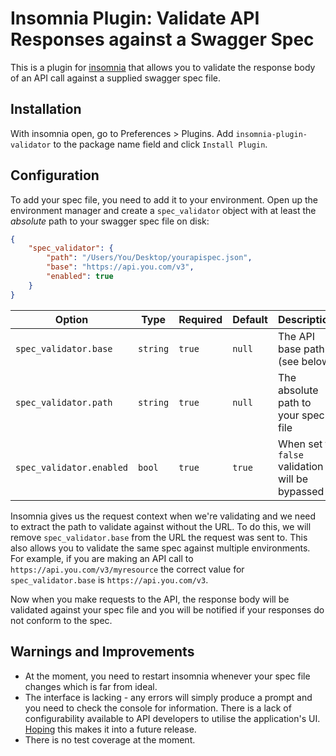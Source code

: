 # Insomnia Plugin: Validate API Responses against a Swagger Spec

This is a plugin for [insomnia](https://github.com/getinsomnia/insomnia) that allows you to validate the response body of an API call against a supplied swagger spec file.

## Installation

With insomnia open, go to Preferences > Plugins. Add `insomnia-plugin-validator` to the package name field and click `Install Plugin`.

## Configuration

To add your spec file, you need to add it to your environment. Open up the environment manager and create a `spec_validator` object with at least the *absolute* path to your swagger spec file on disk:

```json
{
    "spec_validator": {
        "path": "/Users/You/Desktop/yourapispec.json",
        "base": "https://api.you.com/v3",
        "enabled": true
    }
}
```

| Option         | Type     | Required | Default | Description |
| -------------- | -------- | -------- | ------- | ----------- |
| `spec_validator.base`    | `string` | `true`   | `null`  | The API base path (see below) |
| `spec_validator.path`    | `string` | `true`   | `null`  | The absolute path to your spec file |
| `spec_validator.enabled` | `bool`   | `true`   | `true`  | When set to `false` validation will be bypassed |

Insomnia gives us the request context when we're validating and we need to extract the path to validate against without the URL. To do this, we will remove `spec_validator.base` from the URL the request was sent to. This also allows you to validate the same spec against multiple environments. For example, if you are making an API call to `https://api.you.com/v3/myresource` the correct value for `spec_validator.base` is `https://api.you.com/v3`.

Now when you make requests to the API, the response body will be validated against your spec file and you will be notified if your responses do not conform to the spec.

## Warnings and Improvements

 - At the moment, you need to restart insomnia whenever your spec file changes which is far from ideal.
 - The interface is lacking - any errors will simply produce a prompt and you need to check the console for information. There is a lack of configurability available to API developers to utilise the application's UI. [Hoping](https://github.com/getinsomnia/insomnia/issues/855) this makes it into a future release.
 - There is no test coverage at the moment.
